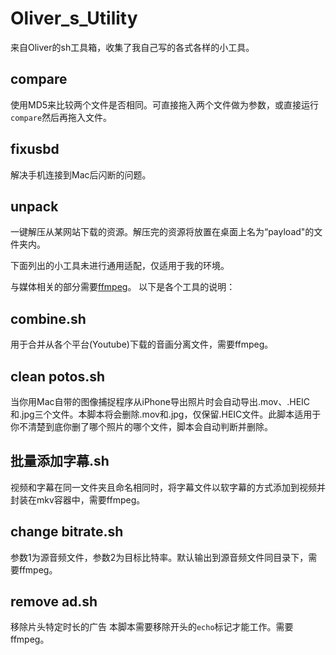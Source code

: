# Oliver_s_Utility

来自Oliver的sh工具箱，收集了我自己写的各式各样的小工具。

## compare

使用MD5来比较两个文件是否相同。可直接拖入两个文件做为参数，或直接运行`compare`然后再拖入文件。

## fixusbd

解决手机连接到Mac后闪断的问题。

## unpack

一键解压从某网站下载的资源。解压完的资源将放置在桌面上名为“payload"的文件夹内。



下面列出的小工具未进行通用适配，仅适用于我的环境。

与媒体相关的部分需要[ffmpeg](https://github.com/FFmpeg/FFmpeg)。
以下是各个工具的说明：

## combine.sh

用于合并从各个平台(Youtube)下载的音画分离文件，需要ffmpeg。

## clean potos.sh

当你用Mac自带的图像捕捉程序从iPhone导出照片时会自动导出.mov、.HEIC和.jpg三个文件。本脚本将会删除.mov和.jpg，仅保留.HEIC文件。此脚本适用于你不清楚到底你删了哪个照片的哪个文件，脚本会自动判断并删除。

## 批量添加字幕.sh

视频和字幕在同一文件夹且命名相同时，将字幕文件以软字幕的方式添加到视频并封装在mkv容器中，需要ffmpeg。

## change bitrate.sh

参数1为源音频文件，参数2为目标比特率。默认输出到源音频文件同目录下，需要ffmpeg。

## remove ad.sh

移除片头特定时长的广告
本脚本需要移除开头的`echo`标记才能工作。需要ffmpeg。
